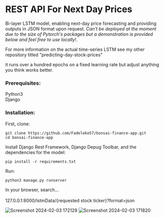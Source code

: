 # REST API For Next Day Prices
Bi-layer LSTM model, enabling next-day price forecasting and providing outputs in JSON format upon request. *Can't be deployed at the moment due to the size of Pytorch's packages but a demonstration is provided below and feel free to use locally!*. 

For more information on the actual time-series LSTM see my other repository titled "predicting-day-stock-prices"

it runs over a hundred epochs on a fixed learning rate but adjust anything you think works better.
### Prerequisites:
Python3<br>
Django<br>

### Installation:
First, clone:
```
git clone https://github.com/Fadeleke57/bonsai-finance-app.git
cd bonsai-finance-app
```

Install Django Rest Framework, Django Depug Toolbar, and the dependencies for the model:
```
pip install -r requirements.txt
```

Run:
```
python3 manage.py runserver
```
In your browser, search...<br><br>
127.0.0.1:8000/lstmData/{requested stock ticker}?format=json

![Screenshot 2024-02-03 172129](https://github.com/Fadeleke57/bonsai-finance-app/assets/110058327/7a914a7a-71ad-4cb4-b2d4-55bd6657e203)
![Screenshot 2024-02-03 171820](https://github.com/Fadeleke57/bonsai-finance-app/assets/110058327/6c2876a0-c8d7-440d-b284-169d643c69ef)


